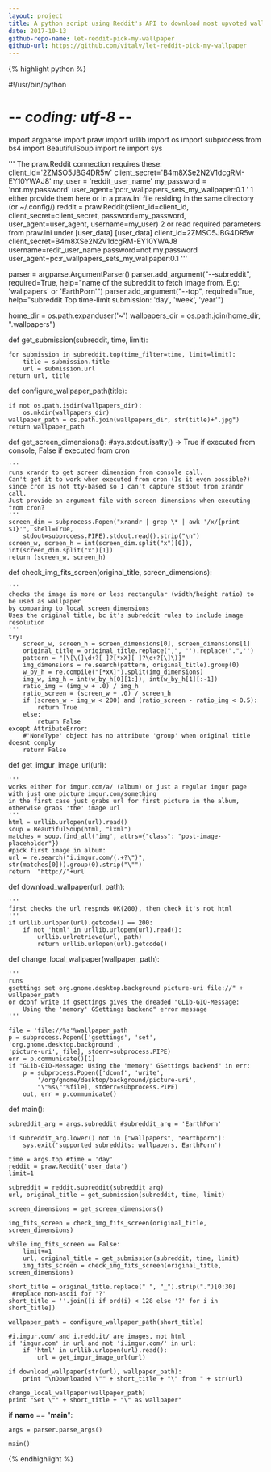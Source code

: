 ```yaml
---
layout: project
title: A python script using Reddit's API to download most upvoted wallpaper and change it 
date: 2017-10-13
github-repo-name: let-reddit-pick-my-wallpaper
github-url: https://github.com/vitalv/let-reddit-pick-my-wallpaper
---
```



{% highlight python %}

#!/usr/bin/python
# -*- coding: utf-8 -*-

import argparse
import praw
import urllib
import os
import subprocess
from bs4 import BeautifulSoup
import re
import sys

'''
The praw.Reddit connection requires these:
client_id='2ZMSO5JBG4DR5w'
client_secret='B4m8XSe2N2V1dcgRM-EY10YWAJ8'
my_user = 'reddit_user_name'
my_password = 'not.my.password'
user_agent='pc:r_wallpapers_sets_my_wallpaper:0.1 '
1 either provide them here or in a praw.ini file residing in the same directory (or  ~/.config/)
reddit = praw.Reddit(client_id=client_id,
					client_secret=client_secret,
					password=my_password,
					user_agent=user_agent,
					username=my_user)
2 or read required parameters from praw.ini under [user_data] 
[user_data]
client_id=2ZMSO5JBG4DR5w
client_secret=B4m8XSe2N2V1dcgRM-EY10YWAJ8
username=redit_user_name
password=not.my.password
user_agent=pc:r_wallpapers_sets_my_wallpaper:0.1
'''


parser = argparse.ArgumentParser()
parser.add_argument("--subreddit", required=True, 
	help="name of the subreddit to fetch image from. E.g: 'wallpapers' or 'EarthPorn'")
parser.add_argument("--top", required=True, 
	help="subreddit Top time-limit submission: 'day', 'week', 'year'")


home_dir = os.path.expanduser('~')
wallpapers_dir = os.path.join(home_dir, ".wallpapers")



def get_submission(subreddit, time, limit):

	for submission in subreddit.top(time_filter=time, limit=limit):
		title = submission.title
		url = submission.url
	return url, title




def configure_wallpaper_path(title):
	
	if not os.path.isdir(wallpapers_dir):
		os.mkdir(wallpapers_dir)
	wallpaper_path = os.path.join(wallpapers_dir, str(title)+".jpg")
	return wallpaper_path



def get_screen_dimensions(): 
	#sys.stdout.isatty() -> True if executed from console, False if executed from cron
	
	'''
	runs xrandr to get screen dimension from console call. 
	Can't get it to work when executed from cron (Is it even possible?)
	since cron is not tty-based so I can't capture stdout from xrandr call.
	Just provide an argument file with screen dimensions when executing from cron?
	'''
	screen_dim = subprocess.Popen("xrandr | grep \* | awk '/x/{print $1}'", shell=True, 
		stdout=subprocess.PIPE).stdout.read().strip("\n")
	screen_w, screen_h = int(screen_dim.split("x")[0]), int(screen_dim.split("x")[1])
	return (screen_w, screen_h)



def check_img_fits_screen(original_title, screen_dimensions):

	'''
	checks the image is more or less rectangular (width/height ratio) to be used as wallpaper
	by comparing to local screen dimensions
	Uses the original title, bc it's subreddit rules to include image resolution
	'''
	try: 
		screen_w, screen_h = screen_dimensions[0], screen_dimensions[1]
		original_title = original_title.replace(",", '').replace(".",'') 
		pattern = "[\[\(]\d+?[ ]?[*xX][ ]?\d+?[\]\)]"
		img_dimensions = re.search(pattern, original_title).group(0)
		w_by_h = re.compile("[*xX]").split(img_dimensions)
		img_w, img_h = int(w_by_h[0][1:]), int(w_by_h[1][:-1])
		ratio_img = (img_w + .0) / img_h
		ratio_screen = (screen_w + .0) / screen_h
		if (screen_w - img_w < 200) and (ratio_screen - ratio_img < 0.5):
			return True
		else:
			return False
	except AttributeError: 
		#'NoneType' object has no attribute 'group' when original title doesnt comply
		return False



def get_imgur_image_url(url):

	'''
	works either for imgur.com/a/ (album) or just a regular imgur page 
	with just one picture imgur.com/something
	in the first case just grabs url for first picture in the album, 
	otherwise grabs 'the' image url
	'''
	html = urllib.urlopen(url).read()
	soup = BeautifulSoup(html, "lxml")
	matches = soup.find_all('img', attrs={"class": "post-image-placeholder"})
	#pick first image in album:
	url = re.search("i.imgur.com/(.+?\")", str(matches[0])).group(0).strip("\"")
	return  "http://"+url



def download_wallpaper(url, path):

	'''
	first checks the url respnds OK(200), then check it's not html 
	'''
	if urllib.urlopen(url).getcode() == 200:
		if not 'html' in urllib.urlopen(url).read():
			urllib.urlretrieve(url, path)
			return urllib.urlopen(url).getcode()



def change_local_wallpaper(wallpaper_path):

	'''
	runs 
	gsettings set org.gnome.desktop.background picture-uri file://" + wallpaper_path
	or dconf write if gsettings gives the dreaded "GLib-GIO-Message: 
		Using the 'memory' GSettings backend" error message
	'''

	file = 'file://%s'%wallpaper_path
	p = subprocess.Popen(['gsettings', 'set', 'org.gnome.desktop.background', 
	'picture-uri', file], stderr=subprocess.PIPE)
	err = p.communicate()[1]
	if "GLib-GIO-Message: Using the 'memory' GSettings backend" in err:
		p = subprocess.Popen(['dconf', 'write',
			'/org/gnome/desktop/background/picture-uri', 
			"\"%s\""%file], stderr=subprocess.PIPE)
		out, err = p.communicate()





def main():

	subreddit_arg = args.subreddit #subreddit_arg = 'EarthPorn'

	if subreddit_arg.lower() not in ["wallpapers", "earthporn"]:
		sys.exit('supported subreddits: wallpapers, EarthPorn')

	time = args.top	#time = 'day'
	reddit = praw.Reddit('user_data')
	limit=1

	subreddit = reddit.subreddit(subreddit_arg)
	url, original_title = get_submission(subreddit, time, limit)

	screen_dimensions = get_screen_dimensions()

	img_fits_screen = check_img_fits_screen(original_title, screen_dimensions)
	
	while img_fits_screen == False:
		limit+=1
		url, original_title = get_submission(subreddit, time, limit)
		img_fits_screen = check_img_fits_screen(original_title, screen_dimensions)

	short_title = original_title.replace(" ", "_").strip(".")[0:30]
	 #replace non-ascii for '?'
	short_title = ''.join([i if ord(i) < 128 else '?' for i in short_title])
	
	wallpaper_path = configure_wallpaper_path(short_title)

	#i.imgur.com/ and i.redd.it/ are images, not html
	if 'imgur.com' in url and not 'i.imgur.com/' in url: 
		if 'html' in urllib.urlopen(url).read():
			url = get_imgur_image_url(url)
		
	if download_wallpaper(str(url), wallpaper_path):
		print "\nDownloaded \"" + short_title + "\" from " + str(url)

	change_local_wallpaper(wallpaper_path)
	print "Set \"" + short_title + "\" as wallpaper"



if __name__ == "__main__":

	args = parser.parse_args()

	main()


{% endhighlight %}